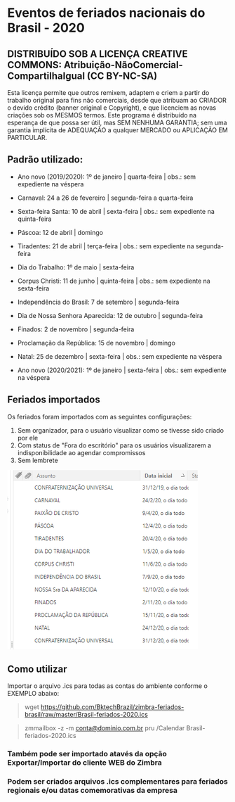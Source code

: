 # Eventos de feriados nacionais do Brasil - 2020

## DISTRIBUÍDO SOB A LICENÇA CREATIVE COMMONS: Atribuição-NãoComercial-CompartilhaIgual (CC BY-NC-SA)

Esta licença permite que outros remixem, adaptem e criem a partir do trabalho original para fins não comerciais, desde que atribuam
ao CRIADOR o devido crédito (banner original e Copyright), e que licenciem as novas criações sob os MESMOS termos. Este programa é 
distribuído na esperança de que possa ser útil, mas SEM NENHUMA GARANTIA; sem uma garantia implícita de ADEQUAÇÃO a qualquer MERCADO ou 
APLICAÇÃO EM PARTICULAR.

## Padrão utilizado:

* Ano novo (2019/2020): 1º de janeiro | quarta-feira | obs.: sem expediente na véspera

* Carnaval: 24 a 26 de fevereiro | segunda-feira a quarta-feira

* Sexta-feira Santa: 10 de abril | sexta-feira | obs.: sem expediente na quinta-feira

* Páscoa: 12 de abril | domingo

* Tiradentes: 21 de abril | terça-feira | obs.: sem expediente na segunda-feira

* Dia do Trabalho: 1º de maio | sexta-feira

* Corpus Christi: 11 de junho | quinta-feira | obs.: sem expediente na sexta-feira

* Independência do Brasil: 7 de setembro | segunda-feira

* Dia de Nossa Senhora Aparecida: 12 de outubro | segunda-feira

* Finados: 2 de novembro | segunda-feira

* Proclamação da República: 15 de novembro | domingo

* Natal: 25 de dezembro | sexta-feira | obs.: sem expediente na véspera

* Ano novo (2020/2021): 1º de janeiro | sexta-feira | obs.: sem expediente na véspera

## Feriados importados

Os feriados foram importados com as seguintes configurações:

1. Sem organizador, para o usuário visualizar como se tivesse sido criado por ele
2. Com status de "Fora do escritório" para os usuários visualizarem a indisponibilidade ao agendar compromissos
3. Sem lembrete


![](https://github.com/BktechBrazil/zimbra-feriados-brasil/blob/master/feriados_2020_brasil.png)

## Como utilizar

Importar o arquivo .ics para todas as contas do ambiente conforme o EXEMPLO abaixo:

> wget https://github.com/BktechBrazil/zimbra-feriados-brasil/raw/master/Brasil-feriados-2020.ics

> zmmailbox -z -m conta@dominio.com.br pru /Calendar Brasil-feriados-2020.ics

### Também pode ser importado atavés da opção Exportar/Importar do cliente WEB do Zimbra
### Podem ser criados arquivos .ics complementares para feriados regionais e/ou datas comemorativas da empresa

